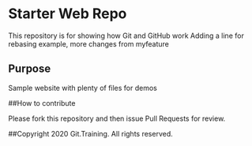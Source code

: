 # Starter Web Repo

This repository is for showing how Git and GitHub work
Adding a line for rebasing example, more changes from myfeature

## Purpose

Sample website with plenty of files for demos

##How to contribute

Please fork this repository and then issue Pull Requests for review.

##Copyright
2020 Git.Training. All rights reserved.